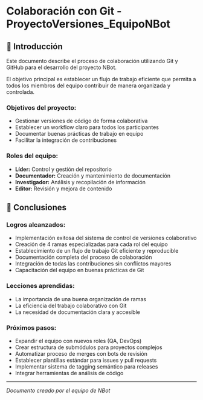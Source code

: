 # Colaboración con Git - ProyectoVersiones_EquipoNBot

## 📖 Introducción

Este documento describe el proceso de colaboración utilizando Git y GitHub para el desarrollo del proyecto NBot. 

El objetivo principal es establecer un flujo de trabajo eficiente que permita a todos los miembros del equipo contribuir de manera organizada y controlada.

### Objetivos del proyecto:
- Gestionar versiones de código de forma colaborativa
- Establecer un workflow claro para todos los participantes
- Documentar buenas prácticas de trabajo en equipo
- Facilitar la integración de contribuciones

### Roles del equipo:
- **Líder:** Control y gestión del repositorio
- **Documentador:** Creación y mantenimiento de documentación
- **Investigador:** Análisis y recopilación de información
- **Editor:** Revisión y mejora de contenido

## 🏁 Conclusiones

### Logros alcanzados:
- Implementación exitosa del sistema de control de versiones colaborativo
- Creación de 4 ramas especializadas para cada rol del equipo
- Establecimiento de un flujo de trabajo Git eficiente y reproducible
- Documentación completa del proceso de colaboración
- Integración de todas las contribuciones sin conflictos mayores
- Capacitación del equipo en buenas prácticas de Git

### Lecciones aprendidas:
- La importancia de una buena organización de ramas
- La eficiencia del trabajo colaborativo con Git
- La necesidad de documentación clara y accesible

### Próximos pasos:
- Expandir el equipo con nuevos roles (QA, DevOps)
- Crear estructura de submódulos para proyectos complejos
- Automatizar proceso de merges con bots de revisión
- Establecer plantillas estándar para issues y pull requests
- Implementar sistema de tagging semántico para releases
- Integrar herramientas de análisis de código

---
*Documento creado por el equipo de NBot*
